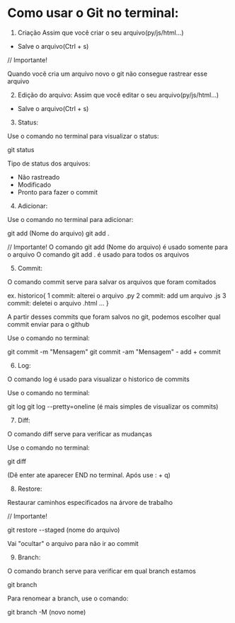 # Como usar o Git no terminal:

1. Criação
Assim que você criar o seu arquivo(py/js/html...)

- Salve o arquivo(Ctrl + s)

// Importante!

Quando você cria um arquivo novo o git não consegue rastrear esse arquivo

2. Edição do arquivo:
Assim que você editar o seu arquivo(py/js/html...)

- Salve o arquivo(Ctrl + s)


3. Status:

Use o comando no terminal para visualizar o status:

git status

Tipo de status dos arquivos:

- Não rastreado
- Modificado
- Pronto para fazer o commit

4. Adicionar:

Use o comando no terminal para adicionar:

git add (Nome do arquivo)
git add .

// Importante!
O comando git add (Nome do arquivo) é usado somente para o arquivo
O comando git add . é usado para todos os arquivos

5. Commit:

O comando commit serve para salvar os arquivos que foram comitados

ex. historico{
    1 commit: alterei o arquivo .py
    2 commit: add um arquivo .js
    3 commit: deletei o arquivo .html
    ...
}

A partir desses commits que foram salvos no git, podemos escolher qual commit enviar para o github

Use o comando no terminal:

git commit -m "Mensagem"
git commit -am "Mensagem" - add + commit

6. Log:

O comando log é usado para visualizar o historico de commits

Use o comando no terminal:

git log
git log --pretty=oneline (é mais simples de visualizar os commits)

7. Diff:

O comando diff serve para verificar as mudanças

Use o comando no terminal:

git diff

(Dê enter ate aparecer END no terminal. Após use : + q)

8. Restore:

Restaurar caminhos especificados na árvore de trabalho

// Importante!

git restore --staged (nome do arquivo)

Vai "ocultar" o arquivo para não ir ao commit

9. Branch:

O comando branch serve para verificar em qual branch estamos

git branch

Para renomear a branch, use o comando:

git branch -M (novo nome)

